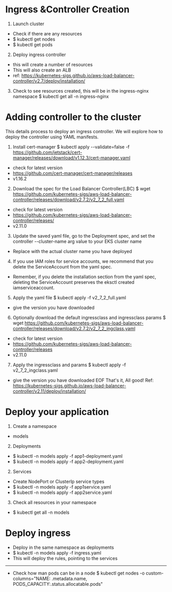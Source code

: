 Ingress &Controller Creation
============================
1. Launch cluster
- Check if there are any resources
- $ kubectl get nodes
- $ kubectl get pods
2. Deploy ingress controller
- this will create a number of resources
- This will also create an ALB
- ref: https://kubernetes-sigs.github.io/aws-load-balancer-controller/v2.7/deploy/installation/
3. Check to see resources created, this will be in the ingress-nginx namespace
$ kubectl get all -n ingress-nginx

Adding controller to the cluster
================================
This details process to deploy an ingress controller. We will explore how to deploy the controller using YAML manifests.
1. Install cert-manager
$ kubectl apply --validate=false -f https://github.com/jetstack/cert-manager/releases/download/v1.12.3/cert-manager.yaml
- check for latest version
- https://github.com/cert-manager/cert-manager/releases
- v1.16.2
2. Download the spec for the Load Balancer Controller(LBC)
$ wget https://github.com/kubernetes-sigs/aws-load-balancer-controller/releases/download/v2.7.2/v2_7_2_full.yaml
- check for latest version
- https://github.com/kubernetes-sigs/aws-load-balancer-controller/releases/
- v2.11.0
3. Update the saved yaml file, go to the Deployment spec, and set the controller --cluster-name arg value to your EKS cluster name
- Replace <your-cluster-name> with the actual cluster name you have deployed
4. If you use IAM roles for service accounts, we recommend that you delete the ServiceAccount from the yaml spec. 
- Remember, if you delete the installation section from the yaml spec, deleting the ServiceAccount preserves the eksctl created iamserviceaccount.
5. Apply the yaml file
$ kubectl apply -f v2_7_2_full.yaml
- give the version you have downloaded
6. Optionally download the default ingressclass and ingressclass params
$ wget https://github.com/kubernetes-sigs/aws-load-balancer-controller/releases/download/v2.7.2/v2_7_2_ingclass.yaml
- check for latest version
- https://github.com/kubernetes-sigs/aws-load-balancer-controller/releases
- v2.11.0
7. Apply the ingressclass and params
$ kubectl apply -f v2_7_2_ingclass.yaml
- give the version you have downloaded
EOF 
That's it, All good!
Ref: https://kubernetes-sigs.github.io/aws-load-balancer-controller/v2.11/deploy/installation/

Deploy your application
=======================
1. Create a namespace
- models
2. Deployments
- $ kubectl -n models apply -f app1-deployment.yaml 
- $ kubectl -n models apply -f app2-deployment.yaml
2. Services
- Create NodePort or ClusterIp service types
- $ kubectl -n models apply -f app1service.yaml
- $ kubectl -n models apply -f app2service.yaml
3. Check all resources in your namespace
- $ kubectl get all -n models

Deploy ingress
==============
- Deploy in the same namespace as deployments
- $ kubectl -n models apply -f ingress.yaml
- This will deploy the rules, pointing to the services
-------------------------------------------------------------
- Check how man pods can be in a node
$ kubectl get nodes -o custom-columns="NAME: .metadata.name, PODS_CAPACITY:.status.allocatable.pods"

